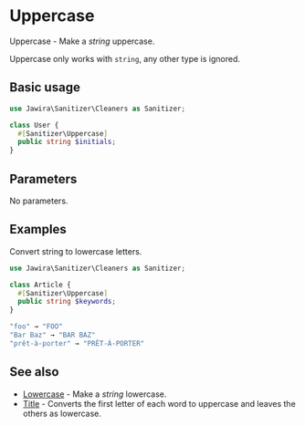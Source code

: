 # Uppercase

Uppercase - Make a _string_ uppercase.

Uppercase only works with `string`, any other type is ignored.

## Basic usage

```php
use Jawira\Sanitizer\Cleaners as Sanitizer;

class User {
  #[Sanitizer\Uppercase]
  public string $initials;
}
```

## Parameters

No parameters.

## Examples

Convert string to lowercase letters.

```php
use Jawira\Sanitizer\Cleaners as Sanitizer;

class Article {
  #[Sanitizer\Uppercase]
  public string $keywords;
}
```

```php
"foo" → "FOO"
"Bar Baz" → "BAR BAZ"
"prêt-à-porter" → "PRÊT-À-PORTER"
```

## See also

* [Lowercase](Lowercase.md) - Make a _string_ lowercase.
* [Title](Title.md) - Converts the first letter of each word to uppercase and leaves the others as lowercase.
